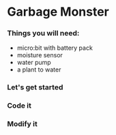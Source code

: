 # Garbage Monster

### Things you will need:

* micro:bit with battery pack
* moisture sensor
* water pump
* a plant to water

### Let's get started

### Code it

### Modify it

